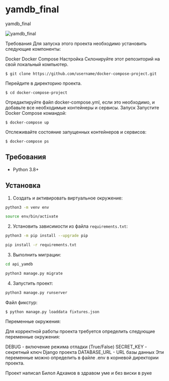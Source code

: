 # yamdb_final
yamdb_final


![yamdb_final](https://github.com/Chinilshik-kalkulatorov/yamdb_final/actions/workflows/yamdb_workflow/badge.svg)

Требования
Для запуска этого проекта необходимо установить следующие компоненты:

Docker
Docker Compose
Настройка
Склонируйте этот репозиторий на свой локальный компьютер.
```
$ git clone https://github.com/username/docker-compose-project.git
```
Перейдите в директорию проекта.
```
$ cd docker-compose-project
```
Отредактируйте файл docker-compose.yml, если это необходимо, и добавьте все необходимые контейнеры и сервисы.
Запуск
Запустите Docker Compose командой:
```
$ docker-compose up
```
Отслеживайте состояние запущенных контейнеров и сервисов:
```
$ docker-compose ps
```
Требования
----------
* Python 3.8+


Установка 
----------


1. Cоздать и активировать виртуальное окружение:
```bash
python3 -m venv env

source env/bin/activate
```
2. Установить зависимости из файла ```requirements.txt```:
```bash
python3 -m pip install --upgrade pip

pip install -r requirements.txt
```
3. Выполнить миграции:
```bash
cd api_yamdb

python3 manage.py migrate
```
4. Запустить проект:
```bash
python3 manage.py runserver
```

Файл фикстур:
```
$ python manage.py loaddata fixtures.json 
```
Переменные окружения:

Для корректной работы проекта требуется определить следующие переменные окружения:

DEBUG - включение режима отладки (True/False)
SECRET_KEY - секретный ключ Django проекта
DATABASE_URL - URL базы данных
Эти переменные можно определить в файле .env в корневой директории проекта.

Проект написал Билол Адхамов в здравом уме и без виски в руке